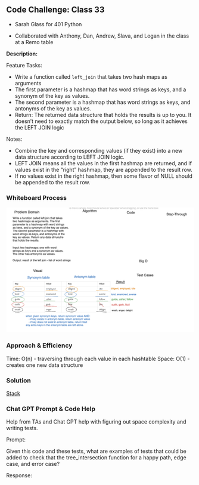 ## Code Challenge: Class 33

- Sarah Glass for 401 Python

- Collaborated with Anthony, Dan, Andrew, Slava, and Logan in the class at a Remo table

**Description:**

Feature Tasks:

- Write a function called `left_join` that takes two hash maps as arguments
- The first parameter is a hashmap that has word strings as keys, and a synonym of the key as values.
- The second parameter is a hashmap that has word strings as keys, and antonyms of the key as values.
- Return: The returned data structure that holds the results is up to you. It doesn’t need to exactly match the output below, so long as it achieves the LEFT JOIN logic

Notes:

- Combine the key and corresponding values (if they exist) into a new data structure according to LEFT JOIN logic.
- LEFT JOIN means all the values in the first hashmap are returned, and if values exist in the “right” hashmap, they are appended to the result row.
- If no values exist in the right hashmap, then some flavor of NULL should be appended to the result row.


### Whiteboard Process

![Code Challenge 33](cc33-whiteboard.png)

### Approach & Efficiency

Time: O(n)  - traversing through each value in each hashtable
Space: O(1) - creates one new data structure

### Solution

[Stack](code_challenges/hashtable_left_join.py)

### Chat GPT Prompt & Code Help

Help from TAs and Chat GPT help with figuring out space complexity and writing tests.

Prompt:

Given this code and these tests, what are examples of tests that could be added to check that the tree_intersection function for a happy path, edge case, and error case?

Response:

```python

```
